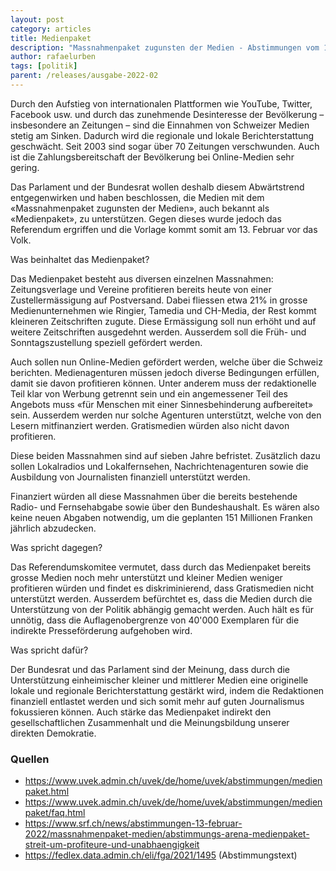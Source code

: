 ```yaml
---
layout: post
category: articles
title: Medienpaket
description: "Massnahmenpaket zugunsten der Medien - Abstimmungen vom 13.02.2022"
author: rafaelurben
tags: [politik]
parent: /releases/ausgabe-2022-02
---
```


Durch den Aufstieg von internationalen Plattformen wie YouTube, Twitter, Facebook usw. und durch das zunehmende Desinteresse der Bevölkerung – insbesondere an Zeitungen – sind die Einnahmen von Schweizer Medien stetig am Sinken. Dadurch wird die regionale und lokale Berichterstattung geschwächt. Seit 2003 sind sogar über 70 Zeitungen verschwunden. Auch ist die Zahlungsbereitschaft der Bevölkerung bei Online-Medien sehr gering.

Das Parlament und der Bundesrat wollen deshalb diesem Abwärtstrend entgegenwirken und haben beschlossen, die Medien mit dem «Massnahmenpaket zugunsten der Medien», auch bekannt als «Medienpaket», zu unterstützen. Gegen dieses wurde jedoch das Referendum ergriffen und die Vorlage kommt somit am 13. Februar vor das Volk.

Was beinhaltet das Medienpaket?

Das Medienpaket besteht aus diversen einzelnen Massnahmen:
Zeitungsverlage und Vereine profitieren bereits heute von einer Zustellermässigung auf Postversand. Dabei fliessen etwa 21% in grosse Medienunternehmen wie Ringier, Tamedia und CH-Media, der Rest kommt kleineren Zeitschriften zugute. Diese Ermässigung soll nun erhöht und auf weitere Zeitschriften ausgedehnt werden. Ausserdem soll die Früh- und Sonntagszustellung speziell gefördert werden.

Auch sollen nun Online-Medien gefördert werden, welche über die Schweiz berichten. Medienagenturen müssen jedoch diverse Bedingungen erfüllen, damit sie davon profitieren können. Unter anderem muss der redaktionelle Teil klar von Werbung getrennt sein und ein angemessener Teil des Angebots muss «für Menschen mit einer Sinnesbehinderung aufbereitet» sein. Ausserdem werden nur solche Agenturen unterstützt, welche von den Lesern mitfinanziert werden. Gratismedien würden also nicht davon profitieren.

Diese beiden Massnahmen sind auf sieben Jahre befristet. Zusätzlich dazu sollen Lokalradios und Lokalfernsehen, Nachrichtenagenturen sowie die Ausbildung von Journalisten finanziell unterstützt werden.

Finanziert würden all diese Massnahmen über die bereits bestehende Radio- und Fernsehabgabe sowie über den Bundeshaushalt. Es wären also keine neuen Abgaben notwendig, um die geplanten 151 Millionen Franken jährlich abzudecken.

Was spricht dagegen?

Das Referendumskomitee vermutet, dass durch das Medienpaket bereits grosse Medien noch mehr unterstützt und kleiner Medien weniger profitieren würden und findet es diskriminierend, dass Gratismedien nicht unterstützt werden. Ausserdem befürchtet es, dass die Medien durch die Unterstützung von der Politik abhängig gemacht werden. Auch hält es für unnötig, dass die Auflagenobergrenze von 40'000 Exemplaren für die indirekte Presseförderung aufgehoben wird.

Was spricht dafür?

Der Bundesrat und das Parlament sind der Meinung, dass durch die Unterstützung einheimischer kleiner und mittlerer Medien eine originelle lokale und regionale Berichterstattung gestärkt wird, indem die Redaktionen finanziell entlastet werden und sich somit mehr auf guten Journalismus fokussieren können. Auch stärke das Medienpaket indirekt den gesellschaftlichen Zusammenhalt und die Meinungsbildung unserer direkten Demokratie.

### Quellen

- <https://www.uvek.admin.ch/uvek/de/home/uvek/abstimmungen/medienpaket.html>
- <https://www.uvek.admin.ch/uvek/de/home/uvek/abstimmungen/medienpaket/faq.html>
- <https://www.srf.ch/news/abstimmungen-13-februar-2022/massnahmenpaket-medien/abstimmungs-arena-medienpaket-streit-um-profiteure-und-unabhaengigkeit>
- <https://fedlex.data.admin.ch/eli/fga/2021/1495> (Abstimmungstext)
